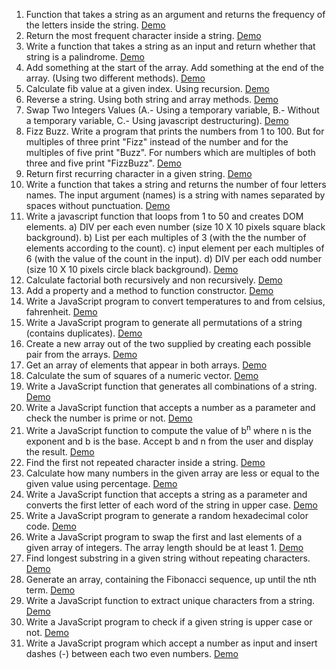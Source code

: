 1.  Function that takes a string as an argument and returns the frequency of the letters inside the string. <a href="https://mariuspetrov.github.io/01/index.html" target="_blank">Demo</a>
2.  Return the most frequent character inside a string. <a href="https://mariuspetrov.github.io/02/index.html" target="_blank">Demo</a>
3.  Write a function that takes a string as an input and return whether that string is a palindrome. <a href="https://mariuspetrov.github.io/03/index.html" target="_blank">Demo</a>
4.  Add something at the start of the array. Add something at the end of the array. (Using two different methods). <a href="https://mariuspetrov.github.io/04/index.html" target="_blank">Demo</a>
5.  Calculate fib value at a given index. Using recursion. <a href="https://mariuspetrov.github.io/05/index.html" target="_blank">Demo</a>
6.  Reverse a string. Using both string and array methods. <a href="https://mariuspetrov.github.io/06/index.html" target="_blank">Demo</a>
7.  Swap Two Integers Values (A.- Using a temporary variable, B.- Without a temporary variable, C.- Using javascript destructuring). <a href="https://mariuspetrov.github.io/07/index.html" target="_blank">Demo</a>
8.  Fizz Buzz. Write a program that prints the numbers from 1 to 100. But for multiples of three print "Fizz" instead of the number and for the multiples of five print "Buzz". For numbers which are multiples of both three and five print "FizzBuzz". <a href="https://mariuspetrov.github.io/08/index.html" target="_blank">Demo</a>
9.  Return first recurring character in a given string. <a href="https://mariuspetrov.github.io/09/index.html" target="_blank">Demo</a>
10. Write a function that takes a string and returns the number of four letters names. The input argument (names) is a string with names separated by spaces without punctuation. <a href="https://mariuspetrov.github.io/10/index.html" target="_blank">Demo</a>
11. Write a javascript function that loops from 1 to 50 and creates DOM elements. a) DIV per each even number (size 10 X 10 pixels square black background). b) List per each multiples of 3 (with the the number of elements according to the count). c) input element per each multiples of 6 (with the value of the count in the input). d) DIV per each odd number (size 10 X 10 pixels circle black background). <a href="https://mariuspetrov.github.io/11/index.html" target="_blank">Demo</a>
12. Calculate factorial both recursively and non recursively. <a href="https://mariuspetrov.github.io/12/index.html" target="_blank">Demo</a>
13. Add a property and a method to function constructor. <a href="https://mariuspetrov.github.io/13/index.html" target="_blank">Demo</a>
14. Write a JavaScript program to convert temperatures to and from celsius, fahrenheit. <a href="https://mariuspetrov.github.io/14/index.html" target="_blank">Demo</a>
15. Write a JavaScript program to generate all permutations of a string (contains duplicates). <a href="https://mariuspetrov.github.io/15/index.html" target="_blank">Demo</a>
16. Create a new array out of the two supplied by creating each possible pair from the arrays. <a href="https://mariuspetrov.github.io/16/index.html" target="_blank">Demo</a>
17. Get an array of elements that appear in both arrays. <a href="https://mariuspetrov.github.io/17/index.html" target="_blank">Demo</a>
18. Calculate the sum of squares of a numeric vector. <a href="https://mariuspetrov.github.io/18/index.html" target="_blank">Demo</a>
19. Write a JavaScript function that generates all combinations of a string. <a href="https://mariuspetrov.github.io/19/index.html" target="_blank">Demo</a>
20. Write a JavaScript function that accepts a number as a parameter and check the number is prime or not. <a href="https://mariuspetrov.github.io/20/index.html" target="_blank">Demo</a>
21. Write a JavaScript function to compute the value of b<sup>n</sup> where n is the exponent and b is the base. Accept b and n from the user and display the result. <a href="https://mariuspetrov.github.io/21/index.html" target="_blank">Demo</a>
22. Find the first not repeated character inside a string. <a href="https://mariuspetrov.github.io/22/index.html" target="_blank">Demo</a>
23. Calculate how many numbers in the given array are less or equal to the given value using percentage. <a href="https://mariuspetrov.github.io/23/index.html" target="_blank">Demo</a> 
24. Write a JavaScript function that accepts a string as a parameter and converts the first letter of each word of the string in upper case. <a href="https://mariuspetrov.github.io/24/index.html" target="_blank">Demo</a> 
25. Write a JavaScript program to generate a random hexadecimal color code. <a href="https://mariuspetrov.github.io/25/index.html" target="_blank">Demo</a> 
26. Write a JavaScript program to swap the first and last elements of a given array of integers. The array length should be  at least 1. <a href="https://mariuspetrov.github.io/26/index.html" target="_blank">Demo</a>
27. Find longest substring in a given string without repeating characters. <a href="https://mariuspetrov.github.io/27/index.html" target="_blank">Demo</a>
28. Generate an array, containing the Fibonacci sequence, up until the nth term. <a href="https://mariuspetrov.github.io/28/index.html" target="_blank">Demo</a>
29. Write a JavaScript function to extract unique characters from a string. <a href="https://mariuspetrov.github.io/29/index.html" target="_blank">Demo</a>
30. Write a JavaScript program to check if a given string is upper case or not. <a href="https://mariuspetrov.github.io/30/index.html" target="_blank">Demo</a>
31. Write a JavaScript program which accept a number as input and insert dashes (-) between each two even numbers. <a href="https://mariuspetrov.github.io/31/index.html" target="_blank">Demo</a>